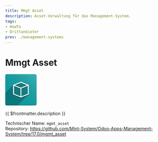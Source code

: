 ```yaml
---
title: Mmgt Asset
description: Asset-Verwaltung für das Management-System.
tags:
- HowTo
- Drittanbieter
prev: ./management-systems
---
```


# Mmgt Asset
![icon_oms_box](attachments/icon_oms_box.png)

{{ $frontmatter.description }}

Technischer Name: `mgmt_asset`\
Repository: <https://github.com/Mint-System/Odoo-Apps-Management-System/tree/17.0/mgmt_asset>